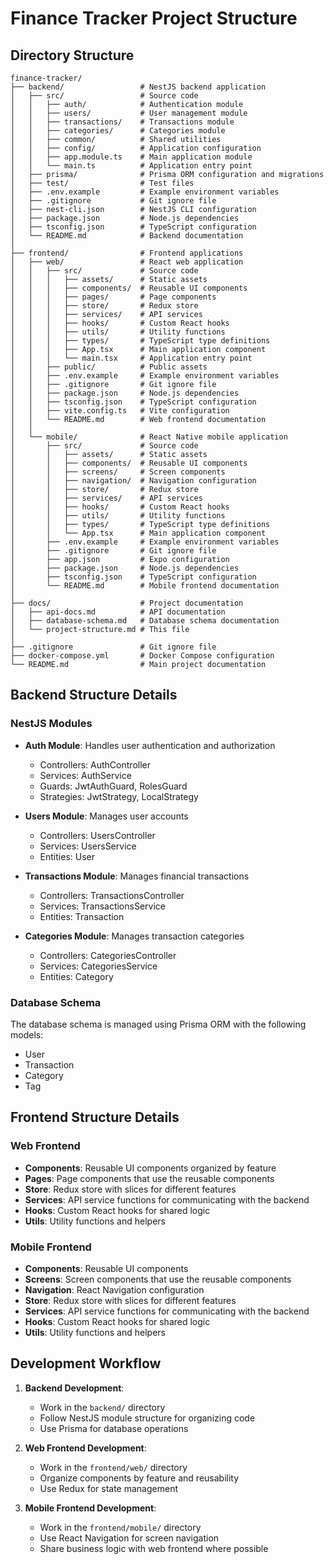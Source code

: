 # Finance Tracker Project Structure

## Directory Structure

```
finance-tracker/
├── backend/                 # NestJS backend application
│   ├── src/                 # Source code
│   │   ├── auth/            # Authentication module
│   │   ├── users/           # User management module
│   │   ├── transactions/    # Transactions module
│   │   ├── categories/      # Categories module
│   │   ├── common/          # Shared utilities
│   │   ├── config/          # Application configuration
│   │   ├── app.module.ts    # Main application module
│   │   └── main.ts          # Application entry point
│   ├── prisma/              # Prisma ORM configuration and migrations
│   ├── test/                # Test files
│   ├── .env.example         # Example environment variables
│   ├── .gitignore           # Git ignore file
│   ├── nest-cli.json        # NestJS CLI configuration
│   ├── package.json         # Node.js dependencies
│   ├── tsconfig.json        # TypeScript configuration
│   └── README.md            # Backend documentation
│
├── frontend/                # Frontend applications
│   ├── web/                 # React web application
│   │   ├── src/             # Source code
│   │   │   ├── assets/      # Static assets
│   │   │   ├── components/  # Reusable UI components
│   │   │   ├── pages/       # Page components
│   │   │   ├── store/       # Redux store
│   │   │   ├── services/    # API services
│   │   │   ├── hooks/       # Custom React hooks
│   │   │   ├── utils/       # Utility functions
│   │   │   ├── types/       # TypeScript type definitions
│   │   │   ├── App.tsx      # Main application component
│   │   │   └── main.tsx     # Application entry point
│   │   ├── public/          # Public assets
│   │   ├── .env.example     # Example environment variables
│   │   ├── .gitignore       # Git ignore file
│   │   ├── package.json     # Node.js dependencies
│   │   ├── tsconfig.json    # TypeScript configuration
│   │   ├── vite.config.ts   # Vite configuration
│   │   └── README.md        # Web frontend documentation
│   │
│   └── mobile/              # React Native mobile application
│       ├── src/             # Source code
│       │   ├── assets/      # Static assets
│       │   ├── components/  # Reusable UI components
│       │   ├── screens/     # Screen components
│       │   ├── navigation/  # Navigation configuration
│       │   ├── store/       # Redux store
│       │   ├── services/    # API services
│       │   ├── hooks/       # Custom React hooks
│       │   ├── utils/       # Utility functions
│       │   ├── types/       # TypeScript type definitions
│       │   └── App.tsx      # Main application component
│       ├── .env.example     # Example environment variables
│       ├── .gitignore       # Git ignore file
│       ├── app.json         # Expo configuration
│       ├── package.json     # Node.js dependencies
│       ├── tsconfig.json    # TypeScript configuration
│       └── README.md        # Mobile frontend documentation
│
├── docs/                    # Project documentation
│   ├── api-docs.md          # API documentation
│   ├── database-schema.md   # Database schema documentation
│   └── project-structure.md # This file
│
├── .gitignore               # Git ignore file
├── docker-compose.yml       # Docker Compose configuration
└── README.md                # Main project documentation
```

## Backend Structure Details

### NestJS Modules

- **Auth Module**: Handles user authentication and authorization
  - Controllers: AuthController
  - Services: AuthService
  - Guards: JwtAuthGuard, RolesGuard
  - Strategies: JwtStrategy, LocalStrategy

- **Users Module**: Manages user accounts
  - Controllers: UsersController
  - Services: UsersService
  - Entities: User

- **Transactions Module**: Manages financial transactions
  - Controllers: TransactionsController
  - Services: TransactionsService
  - Entities: Transaction

- **Categories Module**: Manages transaction categories
  - Controllers: CategoriesController
  - Services: CategoriesService
  - Entities: Category

### Database Schema

The database schema is managed using Prisma ORM with the following models:
- User
- Transaction
- Category
- Tag

## Frontend Structure Details

### Web Frontend

- **Components**: Reusable UI components organized by feature
- **Pages**: Page components that use the reusable components
- **Store**: Redux store with slices for different features
- **Services**: API service functions for communicating with the backend
- **Hooks**: Custom React hooks for shared logic
- **Utils**: Utility functions and helpers

### Mobile Frontend

- **Components**: Reusable UI components
- **Screens**: Screen components that use the reusable components
- **Navigation**: React Navigation configuration
- **Store**: Redux store with slices for different features
- **Services**: API service functions for communicating with the backend
- **Hooks**: Custom React hooks for shared logic
- **Utils**: Utility functions and helpers

## Development Workflow

1. **Backend Development**:
   - Work in the `backend/` directory
   - Follow NestJS module structure for organizing code
   - Use Prisma for database operations

2. **Web Frontend Development**:
   - Work in the `frontend/web/` directory
   - Organize components by feature and reusability
   - Use Redux for state management

3. **Mobile Frontend Development**:
   - Work in the `frontend/mobile/` directory
   - Use React Navigation for screen navigation
   - Share business logic with web frontend where possible 
